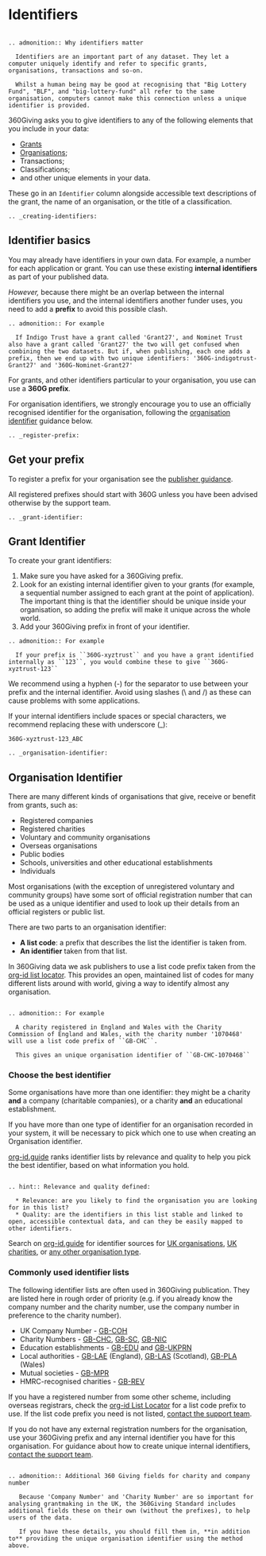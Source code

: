 # Identifiers

```eval_rst 

.. admonition:: Why identifiers matter

  Identifiers are an important part of any dataset. They let a computer uniquely identify and refer to specific grants, organisations, transactions and so-on. 

  Whilst a human being may be good at recognising that "Big Lottery Fund", "BLF", and "big-lottery-fund" all refer to the same organisation, computers cannot make this connection unless a unique identifier is provided. 

```

360Giving asks you to give identifiers to any of the following elements that you include in your data:

* [Grants](grant-identifier)
* [Organisations](organisation-identifier);
* Transactions; 
* Classifications;
* and other unique elements in your data.

These go in an ```Identifier``` column alongside accessible text descriptions of the grant, the name of an organisation, or the title of a classification.


```eval_rst
.. _creating-identifiers:
```

## Identifier basics

You may already have identifiers in your own data. For example, a number for each application or grant. You can use these existing **internal identifiers** as part of your published data. 

*However,* because there might be an overlap between the internal identifiers you use, and the internal identifiers another funder uses, you need to add a **prefix** to avoid this possible clash. 

```eval_rst
.. admonition:: For example

  If Indigo Trust have a grant called 'Grant27', and Nominet Trust also have a grant called 'Grant27' the two will get confused when combining the two datasets. But if, when publishing, each one adds a prefix, then we end up with two unique identifiers: '360G-indigotrust-Grant27' and '360G-Nominet-Grant27'
```

For grants, and other identifiers particular to your organisation, you use can use a **360G prefix**.

For organisation identifiers, we strongly encourage you to use an officially recognised identifier for the organisation, following the [organisation identifier](organisation-identifier) guidance below. 


```eval_rst
.. _register-prefix:
```

## Get your prefix

To register a prefix for your organisation see the [publisher guidance](http://www.threesixtygiving.org/support/publish-data).

All registered prefixes should start with 360G unless you have been advised otherwise by the support team. 

```eval_rst
.. _grant-identifier:
```

## Grant Identifier

To create your grant identifiers:

1. Make sure you have asked for a 360Giving prefix.
2. Look for an existing internal identifier given to your grants (for example, a sequential number assigned to each grant at the point of application). The important thing is that the identifier should be unique inside your organisation, so adding the prefix will make it unique across the whole world.
3. Add your 360Giving prefix in front of your identifier.

```eval_rst
.. admonition:: For example

  If your prefix is ``360G-xyztrust`` and you have a grant identified internally as ``123``, you would combine these to give ``360G-xyztrust-123``
```

  We recommend using a hyphen (-) for the separator to use between your prefix and the internal identifier. Avoid using slashes (\ and /) as these can cause problems with some applications.

  If your internal identifiers include spaces or special characters, we recommend replacing these with underscore (_):

  ``360G-xyztrust-123_ABC``

```eval_rst
.. _organisation-identifier:
```

## Organisation Identifier

There are many different kinds of organisations that give, receive or benefit from grants, such as:

* Registered companies
* Registered charities
* Voluntary and community organisations
* Overseas organisations
* Public bodies
* Schools, universities and other educational establishments
* Individuals

Most organisations (with the exception of unregistered voluntary and community groups) have some sort of official registration number that can be used as a unique identifier and used to look up their details from an official registers or public list.

There are two parts to an organisation identifier:

* **A list code**: a prefix that describes the list the identifier is taken from.
* **An identifier** taken from that list.

In 360Giving data we ask publishers to use a list code prefix taken from the [org-id list locator](http://org-id.guide/). This provides an open, maintained list of codes for many different lists around with world, giving a way to identify almost any organisation.

```eval_rst

.. admonition:: For example

  A charity registered in England and Wales with the Charity Commission of England and Wales, with the charity number '1070468' will use a list code prefix of ``GB-CHC``.

  This gives an unique organisation identifier of ``GB-CHC-1070468``

```

### Choose the best identifier

Some organisations have more than one identifier: they might be a charity **and** a company (charitable companies), or a charity **and** an educational establishment. 

If you have more than one type of identifier for an organisation recorded in your system, it will be necessary to pick which one to use when creating an Organisation identifier.

[org-id.guide](http://org-id.guide) ranks identifier lists by relevance and quality to help you pick the best identifier, based on what information you hold.

```eval_rst

.. hint:: Relevance and quality defined: 

  * Relevance: are you likely to find the organisation you are looking for in this list?
  * Quality: are the identifiers in this list stable and linked to open, accessible contextual data, and can they be easily mapped to other identifiers.
```

Search on [org-id.guide](http://org-id.guide) for identifier sources for [UK organisations](http://org-id.guide/?structure=&coverage=GB&subnational=&sector=), [UK charities](http://org-id.guide/?structure=charity&coverage=GB&sector=), or [any other organisation type](http://org-id.guide/).

### Commonly used identifier lists

The following identifier lists are often used in 360Giving publication. They are listed here in rough order of priority (e.g. if you already know the company number and the charity number, use the company number in preference to the charity number).

* UK Company Number - [GB-COH](http://org-id.guide/list/GB-COH)
* Charity Numbers - [GB-CHC](http://org-id.guide/list/GB-CHC), [GB-SC](http://org-id.guide/list/GB-SC), [GB-NIC](http://org-id.guide/list/GB-NIC)
* Education establishments - [GB-EDU](http://org-id.guide/list/GB-EDU) and [GB-UKPRN](http://org-id.guide/list/GB-UKPRN)
* Local authorities - [GB-LAE](http://org-id.guide/list/GB-LAE) (England), [GB-LAS](http://org-id.guide/list/GB-LAS) (Scotland), [GB-PLA](http://org-id.guide/list/GB-PLA) (Wales)
* Mutual societies - [GB-MPR](http://org-id.guide/list/GB-MPR)
* HMRC-recognised charities - [GB-REV](http://org-id.guide/list/GB-REV)

If you have a registered number from some other scheme, including overseas registrars, check the [org-id List Locator](http://org-id.guide/) for a list code prefix to use. If the list code prefix you need is not listed, [contact the support team](http://www.threesixtygiving.org/contact/).

If you do not have any external registration numbers for the organisation, use your 360Giving prefix and any internal identifier you have for this organisation. For guidance about how to create unique internal identifiers, [contact the support team](mailto:support@threesixtygiving.org).


```eval_rst

.. admonition:: Additional 360 Giving fields for charity and company number

   Because 'Company Number' and 'Charity Number' are so important for analysing grantmaking in the UK, the 360Giving Standard includes additional fields these on their own (without the prefixes), to help users of the data.

   If you have these details, you should fill them in, **in addition to** providing the unique organisation identifier using the method above. 
```
